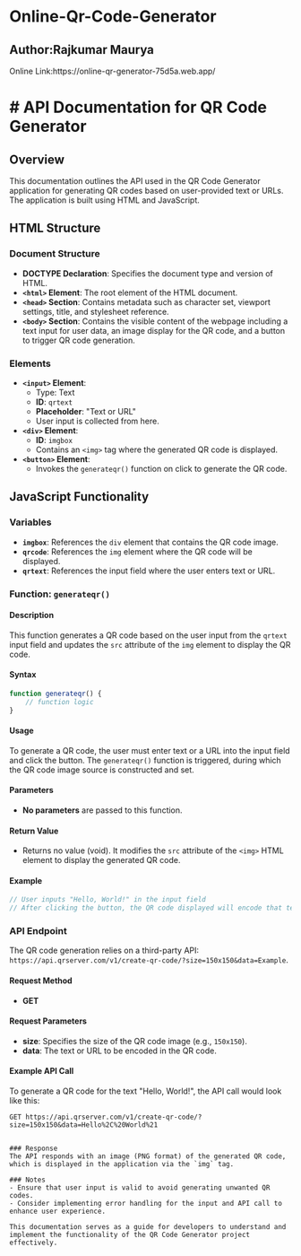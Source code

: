 
# Online-Qr-Code-Generator
<h2>Author:Rajkumar Maurya</h2>
Online Link:https://online-qr-generator-75d5a.web.app/
<h1># API Documentation for QR Code Generator</h1>

## Overview

This documentation outlines the API used in the QR Code Generator application for generating QR codes based on user-provided text or URLs. The application is built using HTML and JavaScript.

## HTML Structure

### Document Structure

* **DOCTYPE Declaration**: Specifies the document type and version of HTML.
* **`<html>` Element**: The root element of the HTML document.
* **`<head>` Section**: Contains metadata such as character set, viewport settings, title, and stylesheet reference.
* **`<body>` Section**: Contains the visible content of the webpage including a text input for user data, an image display for the QR code, and a button to trigger QR code generation.

### Elements

* **`<input>` Element**:
    * Type: Text
    * **ID**: `qrtext`
    * **Placeholder**: "Text or URL"
    * User input is collected from here.
* **`<div>` Element**:
    * **ID**: `imgbox`
    * Contains an `<img>` tag where the generated QR code is displayed.
* **`<button>` Element**:
    * Invokes the `generateqr()` function on click to generate the QR code.

## JavaScript Functionality

### Variables

* **`imgbox`**: References the `div` element that contains the QR code image.
* **`qrcode`**: References the `img` element where the QR code will be displayed.
* **`qrtext`**: References the input field where the user enters text or URL.

### Function: `generateqr()`

#### Description

This function generates a QR code based on the user input from the `qrtext` input field and updates the `src` attribute of the `img` element to display the QR code.

#### Syntax

```javascript
function generateqr() {
    // function logic
}
```

#### Usage

To generate a QR code, the user must enter text or a URL into the input field and click the button. The `generateqr()` function is triggered, during which the QR code image source is constructed and set.

#### Parameters

* **No parameters** are passed to this function.

#### Return Value

* Returns no value (void). It modifies the `src` attribute of the `<img>` HTML element to display the generated QR code.

#### Example

```javascript
// User inputs "Hello, World!" in the input field
// After clicking the button, the QR code displayed will encode that text.
```

### API Endpoint

The QR code generation relies on a third-party API: `https://api.qrserver.com/v1/create-qr-code/?size=150x150&data=Example`.

#### Request Method

* **GET**

#### Request Parameters

* **size**: Specifies the size of the QR code image (e.g., `150x150`).
* **data**: The text or URL to be encoded in the QR code.

#### Example API Call

To generate a QR code for the text "Hello, World!", the API call would look like this:

```plaintext
GET https://api.qrserver.com/v1/create-qr-code/?size=150x150&data=Hello%2C%20World%21


### Response
The API responds with an image (PNG format) of the generated QR code, which is displayed in the application via the `img` tag.

### Notes
- Ensure that user input is valid to avoid generating unwanted QR codes.
- Consider implementing error handling for the input and API call to enhance user experience. 

This documentation serves as a guide for developers to understand and implement the functionality of the QR Code Generator project effectively.
```
